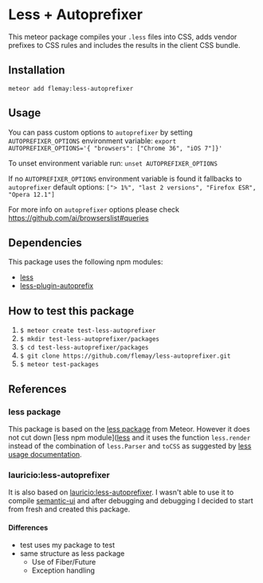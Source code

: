 Less + Autoprefixer
===================

This meteor package compiles your `.less` files into CSS, adds vendor prefixes to CSS rules and includes the results in the client CSS bundle.

Installation
------------

    meteor add flemay:less-autoprefixer

Usage
-----

You can pass custom options to `autoprefixer` by setting `AUTOPREFIXER_OPTIONS` environment variable: `export AUTOPREFIXER_OPTIONS='{ "browsers": ["Chrome 36", "iOS 7"]}'`

To unset environment variable run: `unset AUTOPREFIXER_OPTIONS`

If no `AUTOPREFIXER_OPTIONS` environment variable is found it fallbacks to `autoprefixer` default options: `["> 1%", "last 2 versions", "Firefox ESR", "Opera 12.1"]`

For more info on `autoprefixer` options please check https://github.com/ai/browserslist#queries

Dependencies
------------

This package uses the following npm modules:

- [less](https://www.npmjs.com/package/less)
- [less-plugin-autoprefix](https://www.npmjs.com/package/less-plugin-autoprefix)

How to test this package
------------------------

1. `$ meteor create test-less-autoprefixer`
2. `$ mkdir test-less-autoprefixer/packages`
3. `$ cd test-less-autoprefixer/packages`
4. `$ git clone https://github.com/flemay/less-autoprefixer.git`
5. `$ meteor test-packages`

References
----------

### less package

This package is based on the [less package](https://github.com/meteor/meteor/tree/devel/packages/less) from Meteor. However it does not cut down [less npm module]([less](https://www.npmjs.com/package/less) and it uses the function `less.render` instead of the combination of `less.Parser` and `toCSS` as suggested by [less usage documentation](http://lesscss.org/usage/#programmatic-usage).

### lauricio:less-autoprefixer

It is also based on [lauricio:less-autoprefixer]( https://atmospherejs.com/lauricio/less-autoprefixer). I wasn't able to use it to compile [semantic-ui](http://semantic-ui.com/) and after debugging and debugging I decided to start from fresh and created this package.

#### Differences

- test uses my package to test
- same structure as less package
  - Use of Fiber/Future
  - Exception handling
